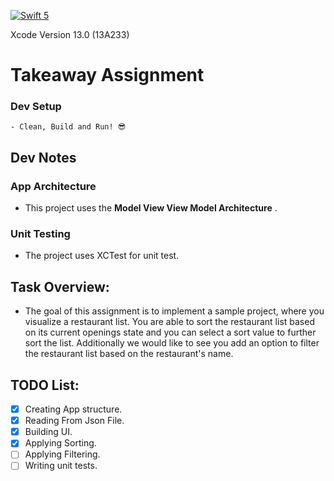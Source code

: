 [![Swift 5](https://img.shields.io/badge/Swift-5-green.svg?style=flat)](https://swift.org/)

Xcode Version 13.0 (13A233) 

# Takeaway Assignment

### Dev Setup
```
- Clean, Build and Run! 😎
```

## Dev Notes ##

### App Architecture
- This project uses the **Model View View Model Architecture** .

### Unit Testing
- The project uses XCTest for unit test.

## Task Overview:
- The goal of this assignment is to implement a sample project, where you visualize a restaurant list. You are able to sort the restaurant list based on its current openings state and you can select a sort value to further sort the list. Additionally we would like to see you add an option to filter the restaurant list based on the restaurant's name. 

## TODO List:
- [x] Creating App structure.
- [x] Reading From Json File.
- [x] Building UI.
- [x] Applying Sorting.
- [ ] Applying Filtering.
- [ ] Writing unit tests.
